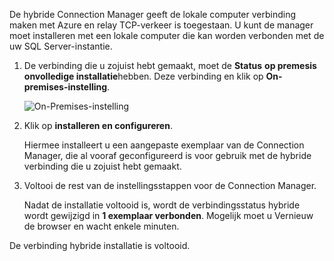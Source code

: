 
De hybride Connection Manager geeft de lokale computer verbinding maken met Azure en relay TCP-verkeer is toegestaan. U kunt de manager moet installeren met een lokale computer die kan worden verbonden met de uw SQL Server-instantie.

1. De verbinding die u zojuist hebt gemaakt, moet de **Status** **op premesis onvolledige installatie**hebben. Deze verbinding en klik op **On-premises-instelling**.

    ![On-Premises-instelling](./media/hybrid-connections-install-connection-manager/5-1.png)

2. Klik op **installeren en configureren**.

    Hiermee installeert u een aangepaste exemplaar van de Connection Manager, die al vooraf geconfigureerd is voor gebruik met de hybride verbinding die u zojuist hebt gemaakt.

3. Voltooi de rest van de instellingsstappen voor de Connection Manager.

    Nadat de installatie voltooid is, wordt de verbindingsstatus hybride wordt gewijzigd in **1 exemplaar verbonden**. Mogelijk moet u Vernieuw de browser en wacht enkele minuten. 

De verbinding hybride installatie is voltooid.